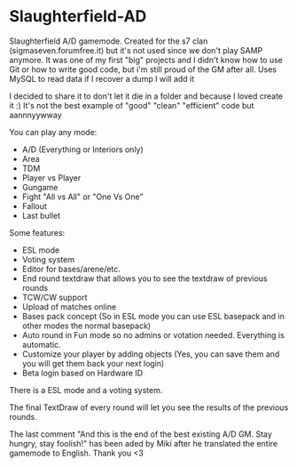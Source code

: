 # Slaughterfield-AD

Slaughterfield A/D gamemode. Created for the s7 clan (sigmaseven.forumfree.it) but it's not used since we don't play SAMP anymore. It was one of my first "big" projects and I didn't know how to use Git or how to write good code, but i'm still proud of the GM after all. Uses MySQL to read data if I recover a dump I will add it

I decided to share it to don't let it die in a folder and because I loved create it :) It's not the best example of "good" "clean" "efficient" code but aannnyywway

You can play any mode:

- A/D (Everything or Interiors only)
- Area
- TDM
- Player vs Player
- Gungame
- Fight "All vs All" or "One Vs One"
- Fallout
- Last bullet

Some features:

- ESL mode
- Voting system
- Editor for bases/arene/etc.
- End round textdraw that allows you to see the textdraw of previous rounds
- TCW/CW support
- Upload of matches online
- Bases pack concept (So in ESL mode you can use ESL basepack and in other modes the normal basepack)
- Auto round in Fun mode so no admins or votation needed. Everything is automatic.
- Customize your player by adding objects (Yes, you can save them and you will get them back your next login)
- Beta login based on Hardware ID

There is a ESL mode and a voting system.

The final TextDraw of every round will let you see the results of the previous rounds.


The last comment "And this is the end of the best existing A/D GM. Stay hungry, stay foolish!" has been aded by Miki after he translated the entire gamemode to English. Thank you <3
